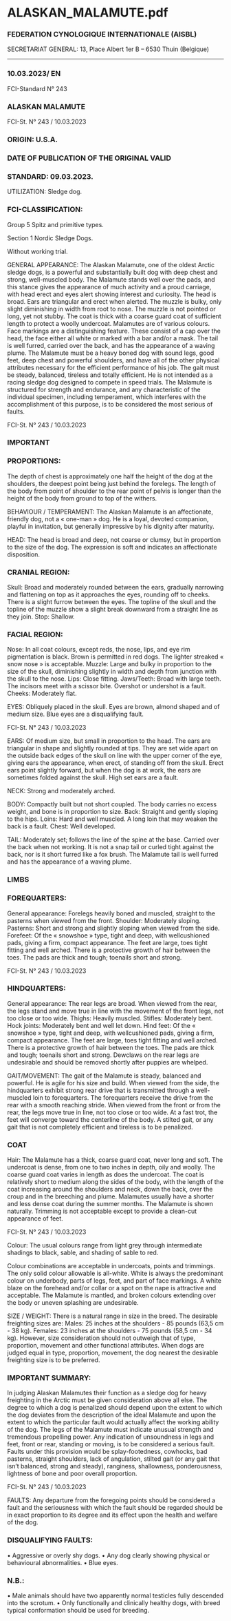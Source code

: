 # ALASKAN_MALAMUTE.pdf


### FEDERATION CYNOLOGIQUE INTERNATIONALE (AISBL)


SECRETARIAT GENERAL: 13, Place Albert 1er  B – 6530 Thuin (Belgique)
______________________________________________________________________________


### 10.03.2023/ EN



FCI-Standard N° 243


### ALASKAN MALAMUTE




FCI-St. N° 243 / 10.03.2023

### ORIGIN: U.S.A.



### DATE OF PUBLICATION OF THE ORIGINAL VALID



### STANDARD: 09.03.2023.



UTILIZATION: Sledge dog.

### FCI-CLASSIFICATION:


Group 5
Spitz and primitive types.

Section 1
Nordic Sledge Dogs.

Without working trial.

GENERAL APPEARANCE: The Alaskan Malamute, one of the
oldest Arctic sledge dogs, is a powerful and substantially built dog
with deep chest and strong, well-muscled body.  The Malamute
stands well over the pads, and this stance gives the appearance of
much activity and a proud carriage, with head erect and eyes alert
showing interest and curiosity.  The head is broad.  Ears are
triangular and erect when alerted.  The muzzle is bulky, only slight
diminishing in width from root to nose.  The muzzle is not pointed or
long, yet not stubby.  The coat is thick with a coarse guard coat of
sufficient length to protect a woolly undercoat.  Malamutes are of
various colours.  Face markings are a distinguishing feature.  These
consist of a cap over the head, the face either all white or marked
with a bar and/or a mask.  The tail is well furred, carried over the
back, and has the appearance of a waving plume.  The Malamute
must be a heavy boned dog with sound legs, good feet, deep chest
and powerful shoulders, and have all of the other physical attributes
necessary for the efficient performance of his job.  The gait must be
steady, balanced, tireless and totally efficient.  He is not intended as
a racing sledge dog designed to compete in speed trials.  The
Malamute is structured for strength and endurance, and any
characteristic of the individual specimen, including temperament,
which interferes with the accomplishment of this purpose, is to be
considered the most serious of faults.




FCI-St. N° 243 / 10.03.2023


### IMPORTANT



### PROPORTIONS:


The
depth
of
chest
is
approximately one half the height of the dog at the shoulders, the
deepest point being just behind the forelegs.
The length of the body from point of shoulder to the rear point of
pelvis is longer than the height of the body from ground to top of the
withers.

BEHAVIOUR / TEMPERAMENT: The Alaskan Malamute is an
affectionate, friendly dog, not a « one-man » dog.  He is a loyal,
devoted companion, playful in invitation, but generally impressive
by his dignity after maturity.

HEAD: The head is broad and deep, not coarse or clumsy, but in
proportion to the size of the dog.  The expression is soft and indicates
an affectionate disposition.

### CRANIAL REGION:


Skull: Broad and moderately rounded between the ears, gradually
narrowing and flattening on top as it approaches the eyes, rounding
off to cheeks.  There is a slight furrow between the eyes.  The topline
of the skull and the topline of the muzzle show a slight break
downward from a straight line as they join.
Stop: Shallow.

### FACIAL REGION:


Nose: In all coat colours, except reds, the nose, lips, and eye rim
pigmentation is black.  Brown is permitted in red dogs.  The lighter
streaked « snow nose » is acceptable.
Muzzle: Large and bulky in proportion to the size of the skull,
diminishing slightly in width and depth from junction with the skull
to the nose.
Lips: Close fitting.
Jaws/Teeth: Broad with large teeth.  The incisors meet with a scissor
bite.  Overshot or undershot is a fault.
Cheeks: Moderately flat.

EYES: Obliquely placed in the skull.  Eyes are brown, almond
shaped and of medium size.  Blue eyes are a disqualifying fault.


FCI-St. N° 243 / 10.03.2023

EARS: Of medium size, but small in proportion to the head.  The
ears are triangular in shape and slightly rounded at tips.  They are set
wide apart on the outside back edges of the skull on line with the
upper corner of the eye, giving ears the appearance, when erect, of
standing off from the skull.  Erect ears point slightly forward, but
when the dog is at work, the ears are sometimes folded against the
skull.  High set ears are a fault.

NECK: Strong and moderately arched.

BODY: Compactly built but not short coupled.  The body carries no
excess weight, and bone is in proportion to size.
Back: Straight and gently sloping to the hips.
Loins: Hard and well muscled.  A long loin that may weaken the
back is a fault.
Chest: Well developed.

TAIL: Moderately set; follows the line of the spine at the base.
Carried over the back when not working.  It is not a snap tail or
curled tight against the back, nor is it short furred like a fox brush.
The Malamute tail is well furred and has the appearance of a waving
plume.

### LIMBS



### FOREQUARTERS:


General appearance: Forelegs heavily boned and muscled, straight to
the pasterns when viewed from the front.
Shoulder: Moderately sloping.
Pasterns: Short and strong and slightly sloping when viewed from the
side.
Forefeet: Of the « snowshoe » type, tight and deep, with wellcushioned pads, giving a firm, compact appearance.  The feet are
large, toes tight fitting and well arched.  There is a protective growth
of hair between the toes.  The pads are thick and tough; toenails short
and strong.



FCI-St. N° 243 / 10.03.2023

### HINDQUARTERS:


General appearance: The rear legs are broad.  When viewed from the
rear, the legs stand and move true in line with the movement of the
front legs, not too close or too wide.
Thighs: Heavily muscled.
Stifles: Moderately bent.
Hock joints:  Moderately bent and well let down.
Hind feet: Of the « snowshoe » type, tight and deep, with wellcushioned pads, giving a firm, compact appearance.  The feet are
large, toes tight fitting and well arched.  There is a protective growth
of hair between the toes.  The pads are thick and tough; toenails short
and strong.
Dewclaws on the rear legs are undesirable and should be removed
shortly after puppies are whelped.

GAIT/MOVEMENT: The gait of the Malamute is steady, balanced
and powerful.  He is agile for his size and build.  When viewed from
the side, the hindquarters exhibit strong rear drive that is transmitted
through a well-muscled loin to forequarters.  The forequarters
receive the drive from the rear with a smooth reaching stride.  When
viewed from the front or from the rear, the legs move true in line, not
too close or too wide.  At a fast trot, the feet will converge toward
the centerline of the body.  A stilted gait, or any gait that is not
completely efficient and tireless is to be penalized.

### COAT


Hair: The Malamute has a thick, coarse guard coat, never long and
soft.  The undercoat is dense, from one to two inches in depth, oily
and woolly.  The coarse guard coat varies in length as does the
undercoat.  The coat is relatively short to medium along the sides of
the body, with the length of the coat increasing around the shoulders
and neck, down the back, over the croup and in the breeching and
plume.  Malamutes usually have a shorter and less dense coat during
the summer months.  The Malamute is shown naturally.  Trimming is
not acceptable except to provide a clean-cut appearance of feet.




FCI-St. N° 243 / 10.03.2023

Colour: The usual colours range from light grey through intermediate
shadings to black, sable, and shading of sable to red.

Colour combinations are acceptable in undercoats, points and
trimmings.  The only solid colour allowable is all-white.  White is
always the predominant colour on underbody, parts of legs, feet, and
part of face markings.  A white blaze on the forehead and/or collar or
a spot on the nape is attractive and acceptable.  The Malamute is
mantled, and broken colours extending over the body or uneven
splashing are undesirable.

SIZE / WEIGHT: There is a natural range in size in the breed.  The
desirable freighting sizes are:
Males:
25 inches at the shoulders - 85 pounds (63,5 cm - 38 kg).
Females: 23 inches at the shoulders - 75 pounds (58,5 cm - 34 kg).
However, size consideration should not outweigh that of type,
proportion, movement and other functional attributes.  When dogs
are judged equal in type, proportion, movement, the dog nearest the
desirable freighting size is to be preferred.

### IMPORTANT SUMMARY:


In judging Alaskan Malamutes their function as a sledge dog for
heavy freighting in the Arctic must be given consideration above all
else.  The degree to which a dog is penalized should depend upon the
extent to which the dog deviates from the description of the ideal
Malamute and upon the extent to which the particular fault would
actually affect the working ability of the dog.  The legs of the
Malamute must indicate unusual strength and tremendous propelling
power.  Any indication of unsoundness in legs and feet, front or rear,
standing or moving, is to be considered a serious fault.  Faults under
this provision would be splay-footedness, cowhocks, bad pasterns,
straight shoulders, lack of angulation, stilted gait (or any gait that
isn’t balanced, strong and steady), ranginess, shallowness,
ponderousness, lightness of bone and poor overall proportion.




FCI-St. N° 243 / 10.03.2023


FAULTS: Any departure from the foregoing points should be
considered a fault and the seriousness with which the fault should be
regarded should be in exact proportion to its degree and its effect
upon the health and welfare of the dog.

### DISQUALIFYING FAULTS:


• Aggressive or overly shy dogs.
• Any dog clearly showing physical or behavioural abnormalities.
• Blue eyes.

### N.B.:


•
Male animals should have two apparently normal testicles fully
descended into the scrotum.
•
Only functionally and clinically healthy dogs, with breed
typical conformation should be used for breeding.






